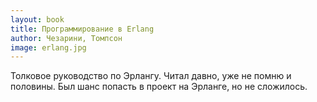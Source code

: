 ```yaml
---
layout: book
title: Программирование в Erlang
author: Чезарини, Томпсон
image: erlang.jpg
---
```


Толковое руководство по Эрлангу. Читал давно, уже не помню и половины. Был шанс
попасть в проект на Эрланге, но не сложилось.
